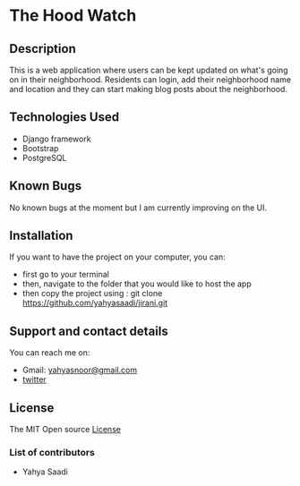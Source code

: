 # The Hood Watch

## Description

This is a web application where users can be kept updated on what's going on in their neighborhood. Residents can login, add their neighborhood name and location and they can start making blog posts about the neighborhood.

## Technologies Used

- Django framework
- Bootstrap
- PostgreSQL

## Known Bugs
No known bugs at the moment but I am currently improving on the UI.

## Installation
If you want to have the project on your computer, you can:
* first go to your terminal
* then, navigate to the folder that you would like to host the app
* then copy the project using : git clone https://github.com/yahyasaadi/jirani.git

## Support and contact details
You can reach me on:
* Gmail: yahyasnoor@gmail.com
* [twitter](https://twitter.com/yahyasnoor)

## License
The MIT Open source [License](https://opensource.org/licenses/MIT)

### List of contributors
* Yahya Saadi
